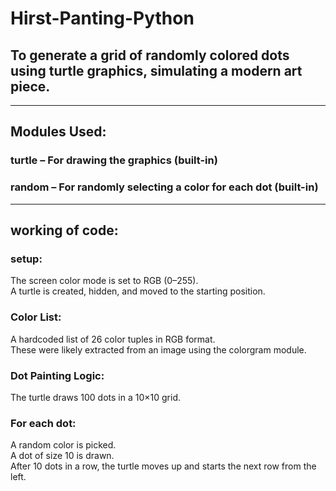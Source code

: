 # Hirst-Panting-Python
<h2>To generate a grid of randomly colored dots using turtle graphics, simulating a modern art piece.</h2><hr>

<h2>Modules Used:</h2>
<h3>turtle – For drawing the graphics (built-in)</h3>
<h3>random – For randomly selecting a color for each dot (built-in)</h3>
<hr>
<h2>working of code:</h2>
<h3>setup:</h3>
<p>The screen color mode is set to RGB (0–255).<br>
A turtle is created, hidden, and moved to the starting position.</p>

<h3>Color List:</h3>
<p>A hardcoded list of 26 color tuples in RGB format.<br>
These were likely extracted from an image using the colorgram module.</p>

<h3>Dot Painting Logic:</h3>
<p>The turtle draws 100 dots in a 10×10 grid.</p>

<h3>For each dot:</h3>
<p>A random color is picked.<br>
A dot of size 10 is drawn.<br>
After 10 dots in a row, the turtle moves up and starts the next row from the left.</p>

